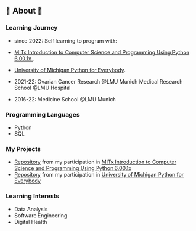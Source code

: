 ## 🌱 About 🔬

### Learning Journey

* since 2022: Self learning to program with:
* [MITx Introduction to Computer Science and Programming Using Python 6.00.1x ](https://www.edx.org/course/introduction-to-computer-science-and-programming-7).
* [University of Michigan Python for Everybody](https://www.coursera.org/specializations/python).

* 2021-22: Ovarian Cancer Research @LMU Munich Medical Research School @LMU Hospital
* 2016-22: Medicine School @LMU Munich

### Programming Languages 
* Python 
* SQL 

### My Projects
* [Repository](https://github.com/Karoline0097/Introduction-to-Computer-Science-and-Programming-Using-Python) from my participation in [MITx Introduction to Computer Science and Programming Using Python 6.00.1x ](https://www.edx.org/course/introduction-to-computer-science-and-programming-7)
* [Repository](https://github.com/Karoline0097/University-of-Michigan-Python-for-Everybody) from my participation in [University of Michigan Python for Everybody](https://www.coursera.org/specializations/python)

### Learning Interests
* Data Analysis
* Software Engineering
* Digital Health









<!---
Karoline0097/Karoline0097 is a ✨ special ✨ repository because its `README.md` (this file) appears on your GitHub profile.
You can click the Preview link to take a look at your changes.
--->
